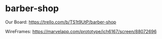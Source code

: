 # barber-shop

Our Board: https://trello.com/b/TS1t9UtP/barber-shop

WireFrames: https://marvelapp.com/prototype/ich6167/screen/88072696
